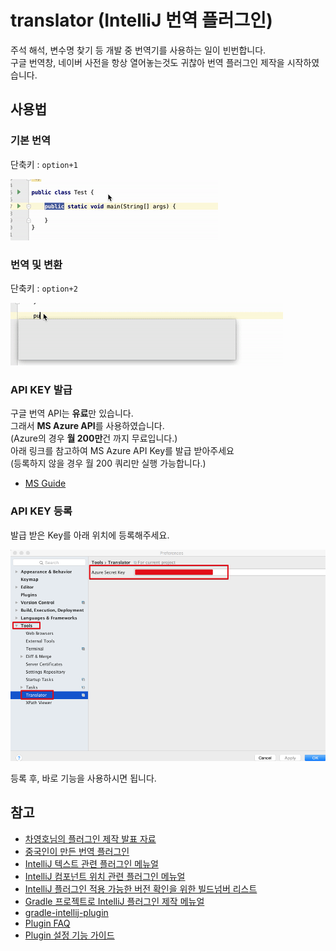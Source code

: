 # translator (IntelliJ 번역 플러그인)

주석 해석, 변수명 찾기 등 개발 중 번역기를 사용하는 일이 빈번합니다.  
구글 번역창, 네이버 사전을 항상 열어놓는것도 귀찮아 번역 플러그인 제작을 시작하였습니다.

## 사용법

### 기본 번역

단축키 : ```option+1```

![예제1](./images/예제1.gif)

### 번역 및 변환

단축키 : ```option+2```

![에제2](./images/예제2.gif)

### API KEY 발급

구글 번역 API는 **유료**만 있습니다.  
그래서 **MS Azure API**를 사용하였습니다.  
(Azure의 경우 **월 200만**건 까지 무료입니다.)  
아래 링크를 참고하여 MS Azure API Key를 발급 받아주세요  
(등록하지 않을 경우 월 200 쿼리만 실행 가능합니다.)

* [MS Guide](http://docs.microsofttranslator.com/text-translate.html)

### API KEY 등록

발급 받은 Key를 아래 위치에 등록해주세요.

![설정](./images/설정.png)

등록 후, 바로 기능을 사용하시면 됩니다.

## 참고

* [차영호님의 플러그인 제작 발표 자료](https://news.realm.io/kr/news/android-studio-plugin-development/)
* [중국인이 만든 번역 플러그인](https://github.com/YiiGuxing/TranslationPlugin)
* [IntelliJ 텍스트 관련 플러그인 메뉴얼](http://www.jetbrains.org/intellij/sdk/docs/tutorials/editor_basics/working_with_text.html)
* [IntelliJ 컴포넌트 위치 관련 플러그인 메뉴얼](http://www.jetbrains.org/intellij/sdk/docs/tutorials/editor_basics/coordinates_system.html)
* [IntelliJ 플러그인 적용 가능한 버전 확인을 위한 빌드넘버 리스트](https://www.jetbrains.com/intellij-repository/releases)
* [Gradle 프로젝트로 IntelliJ 플러그인 제작 메뉴얼](http://www.jetbrains.org/intellij/sdk/docs/tutorials/build_system/prerequisites.html)
* [gradle-intellij-plugin](https://github.com/JetBrains/gradle-intellij-plugin)
* [Plugin FAQ](http://www.jetbrains.org/intellij/sdk/docs/faq.html)
* [Plugin 설정 기능 가이드](http://corochann.com/intellij-plugin-development-introduction-applicationconfigurable-projectconfigurable-873.html)